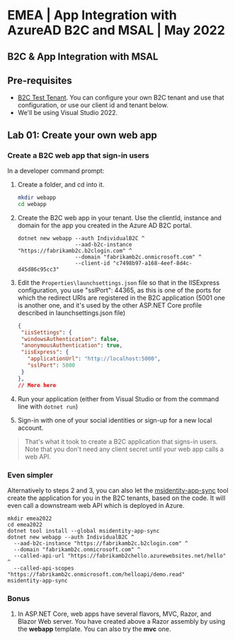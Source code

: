 # EMEA | App Integration with AzureAD B2C and MSAL | May 2022

## B2C & App Integration with MSAL

## Pre-requisites
 - [B2C Test Tenant](https://docs.microsoft.com/en-us/azure/active-directory-b2c/tutorial-create-tenant). You can configure your own B2C tenant and use that configuration, or use our client id and tenant below.
 - We'll be using Visual Studio 2022.

## Lab 01: Create your own web app

### Create a B2C web app that sign-in users

In a developer command prompt:

1. Create a folder, and cd into it.
   ```bash
   mkdir webapp
   cd webapp
   ```

1. Create the B2C web app in your tenant. Use the clientId, instance and domain for the app you created in the Azure AD B2C portal.
   ```dotnetcli
   dotnet new webapp --auth IndividualB2C ^
                     --aad-b2c-instance "https://fabrikamb2c.b2clogin.com" ^
                     --domain "fabrikamb2c.onmicrosoft.com" ^
                     --client-id "c7498b97-a168-4eef-8d4c-d45d86c95cc3"
   ```

1. Edit the `Properties\launchsettings.json` file so that in the IISExpress configuration, you use "sslPort": 44365, as this is one of the ports for which the redirect URIs are registered in the B2C application (5001 one is another one, and it's used by the other ASP.NET Core profile described in launchsettings.json file)
   ```Json
   {
    "iisSettings": {
    "windowsAuthentication": false,
    "anonymousAuthentication": true,
    "iisExpress": {
      "applicationUrl": "http://localhost:5000",
      "sslPort": 5000
    }
   },
   // More here
   ```

1. Run your application (either from Visual Studio or from the command line with `dotnet run`)
1. Sign-in with one of your social identities or sign-up for a new local account.

> That's what it took to create a B2C application that signs-in users.
> Note that you don't need any client secret until your web app calls a web API.


### Even simpler

Alternatively to steps 2 and 3, you can also let the [msidentity-app-sync](https://github.com/AzureAD/microsoft-identity-web/blob/master/tools/app-provisioning-tool/README.md) tool create the application for you in the B2C tenants, based on the code. It will even call a downstream web API which is deployed in Azure.

   ```dotnetcli
   mkdir emea2022
   cd emea2022
   dotnet tool install --global msidentity-app-sync
   dotnet new webapp --auth IndividualB2C ^
     --aad-b2c-instance "https://fabrikamb2c.b2clogin.com" ^
     --domain "fabrikamb2c.onmicrosoft.com" ^
     --called-api-url "https://fabrikamb2chello.azurewebsites.net/hello" ^
     --called-api-scopes "https://fabrikamb2c.onmicrosoft.com/helloapi/demo.read"
   msidentity-app-sync
   ```

### Bonus

1. In ASP.NET Core, web apps have several flavors, MVC, Razor, and Blazor Web server. You have created above a Razor assembly by using the **webapp** template. You can also try the **mvc** one.
